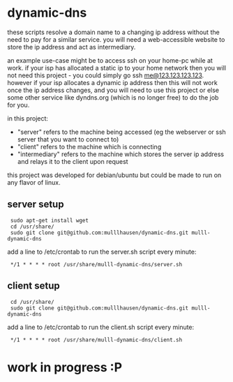 dynamic-dns
===========

these scripts resolve a domain name to a changing ip address without the need
to pay for a similar service. you will need a web-accessible website to store
the ip address and act as intermediary.

an example use-case might be to access ssh on your home-pc while at work. if
your isp has allocated a static ip to your home network then you will not need
this project - you could simply go ssh me@123.123.123.123. however if your isp
allocates a dynamic ip address then this will not work once the ip address
changes, and you will need to use this project or else some other service like
dyndns.org (which is no longer free) to do the job for you.

in this project:
- "server" refers to the machine being accessed (eg the webserver or ssh server
that you want to connect to)
- "client" refers to the machine which is connecting
- "intermediary" refers to the machine which stores the server ip address and
relays it to the client upon request


this project was developed for debian/ubuntu but could be made to run on any
flavor of linux.


server setup
----------

     sudo apt-get install wget
     cd /usr/share/
     sudo git clone git@github.com:mulllhausen/dynamic-dns.git mulll-dynamic-dns

add a line to /etc/crontab to run the server.sh script every minute:

     */1 * * * * root /usr/share/mulll-dynamic-dns/server.sh


client setup
----------

     cd /usr/share/
     sudo git clone git@github.com:mulllhausen/dynamic-dns.git mulll-dynamic-dns

add a line to /etc/crontab to run the client.sh script every minute:

     */1 * * * * root /usr/share/mulll-dynamic-dns/client.sh

work in progress :P
===========

